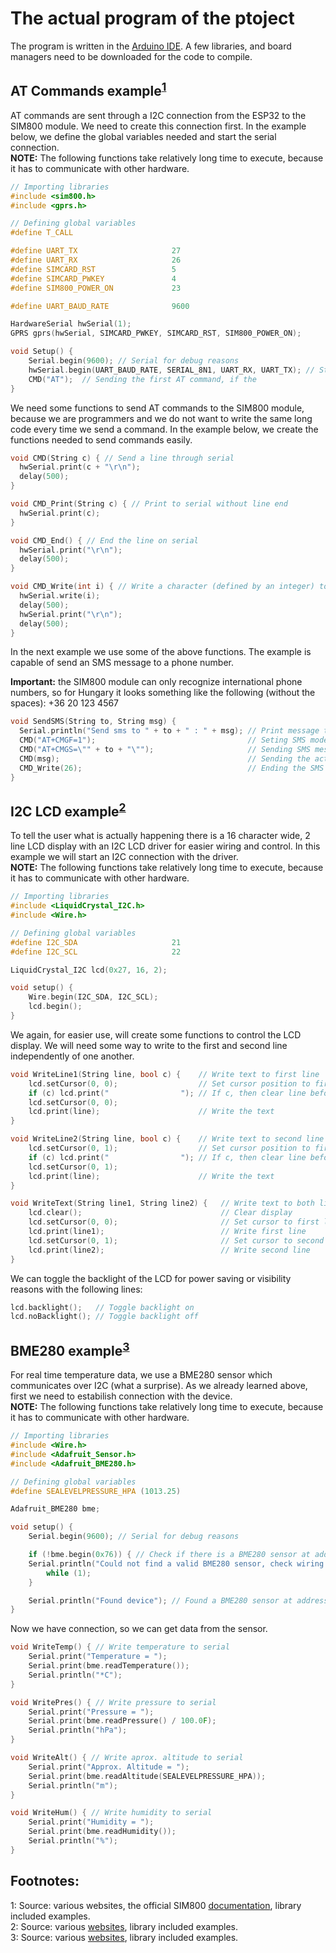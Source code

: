The actual program of the ptoject
=================================

The program is written in the [Arduino IDE]("https://www.arduino.cc/en/software" "Download here").
A few libraries, and board managers need to be downloaded for the code to compile.

AT Commands example<sup>[1](#myfootnote1)</sup>
---

AT commands are sent through a I2C connection from the ESP32 to the SIM800 module.
We need to create this connection first.
In the example below, we define the global variables needed and start the serial connection.\
__NOTE:__ The following functions take relatively long time to execute, because it has to communicate with other hardware.

```C++
// Importing libraries
#include <sim800.h>
#include <gprs.h>

// Defining global variables
#define T_CALL

#define UART_TX                     27
#define UART_RX                     26
#define SIMCARD_RST                 5
#define SIMCARD_PWKEY               4
#define SIM800_POWER_ON             23

#define UART_BAUD_RATE              9600

HardwareSerial hwSerial(1);
GPRS gprs(hwSerial, SIMCARD_PWKEY, SIMCARD_RST, SIM800_POWER_ON);

void Setup() {
    Serial.begin(9600); // Serial for debug reasons
    hwSerial.begin(UART_BAUD_RATE, SERIAL_8N1, UART_RX, UART_TX); // Start the serial interface
    CMD("AT");  // Sending the first AT command, if the 
}
```

We need some functions to send AT commands to the SIM800 module, because we are programmers and we do not want to write the same long code every time we send a command. In the example below, we create the functions needed to send commands easily.

```C++
void CMD(String c) { // Send a line through serial
  hwSerial.print(c + "\r\n");
  delay(500);
}

void CMD_Print(String c) { // Print to serial without line end
  hwSerial.print(c);
}

void CMD_End() { // End the line on serial
  hwSerial.print("\r\n");
  delay(500);
}

void CMD_Write(int i) { // Write a character (defined by an integer) to serial and end the line
  hwSerial.write(i);
  delay(500);
  hwSerial.print("\r\n");
  delay(500);
}
```

In the next example we use some of the above functions.
The example is capable of send an SMS message to a phone number.

__Important:__ the SIM800 module can only recognize international phone numbers, so for Hungary it looks something like the following (without the spaces): +36 20 123 4567

```C++
void SendSMS(String to, String msg) {
  Serial.println("Send sms to " + to + " : " + msg); // Print message to serial for debug reasons
  CMD("AT+CMGF=1");                                  // Seting SMS mode to text
  CMD("AT+CMGS=\"" + to + "\"");                     // Sending SMS message to "to"
  CMD(msg);                                          // Sending the actual message to serial
  CMD_Write(26);                                     // Ending the SMS with Ctrl+Z
}
```

I2C LCD example<sup>[2](#myfootnote2)</sup>
---

To tell the user what is actually happening there is a 16 character wide, 2 line LCD display with
an I2C LCD driver for easier wiring and control. In this example we will start an I2C connection
with the driver.\
__NOTE:__ The following functions take relatively long time to execute, because it has to communicate with other hardware.

```C++
// Importing libraries
#include <LiquidCrystal_I2C.h>
#include <Wire.h>

// Defining global variables
#define I2C_SDA                     21
#define I2C_SCL                     22

LiquidCrystal_I2C lcd(0x27, 16, 2);

void setup() {
    Wire.begin(I2C_SDA, I2C_SCL);
    lcd.begin();
}
```

We again, for easier use, will create some functions to control the LCD display.
We will need some way to write to the first and second line independently of one another.

```C++
void WriteLine1(String line, bool c) {    // Write text to first line
    lcd.setCursor(0, 0);                  // Set cursor position to first character of first line
    if (c) lcd.print("                "); // If c, then clear line before writing
    lcd.setCursor(0, 0);
    lcd.print(line);                      // Write the text
}

void WriteLine2(String line, bool c) {    // Write text to second line
    lcd.setCursor(0, 1);                  // Set cursor position to first character of second line
    if (c) lcd.print("                "); // If c, then clear line before writing
    lcd.setCursor(0, 1);
    lcd.print(line);                      // Write the text
}

void WriteText(String line1, String line2) {   // Write text to both lines
    lcd.clear();                               // Clear display
    lcd.setCursor(0, 0);                       // Set cursor to first line
    lcd.print(line1);                          // Write first line
    lcd.setCursor(0, 1);                       // Set cursor to second line
    lcd.print(line2);                          // Write second line
}
```

We can toggle the backlight of the LCD for power saving or visibility reasons with the following lines:

```C++
lcd.backlight();   // Toggle backlight on
lcd.noBacklight(); // Toggle backlight off
```

BME280 example<sup>[3](#myfootnote3)</sup>
---

For real time temperature data, we use a BME280 sensor which communicates over I2C (what a surprise).
As we already learned above, first we need to estabilish connection with the device.\
__NOTE:__ The following functions take relatively long time to execute, because it has to communicate with other hardware.

```C++
// Importing libraries
#include <Wire.h>
#include <Adafruit_Sensor.h>
#include <Adafruit_BME280.h>

// Defining global variables
#define SEALEVELPRESSURE_HPA (1013.25)

Adafruit_BME280 bme;

void setup() {
    Serial.begin(9600); // Serial for debug reasons

    if (!bme.begin(0x76)) { // Check if there is a BME280 sensor at address 0x76
    Serial.println("Could not find a valid BME280 sensor, check wiring!");
        while (1);
    }

    Serial.println("Found device"); // Found a BME280 sensor at address 0x76
}
```

Now we have connection, so we can get data from the sensor.

```C++
void WriteTemp() { // Write temperature to serial
    Serial.print("Temperature = ");
    Serial.print(bme.readTemperature());
    Serial.println("*C");
}

void WritePres() { // Write pressure to serial
    Serial.print("Pressure = ");
    Serial.print(bme.readPressure() / 100.0F);
    Serial.println("hPa");
}

void WriteAlt() { // Write aprox. altitude to serial
    Serial.print("Approx. Altitude = ");
    Serial.print(bme.readAltitude(SEALEVELPRESSURE_HPA));
    Serial.println("m");
}

void WriteHum() { // Write humidity to serial
    Serial.print("Humidity = ");
    Serial.print(bme.readHumidity());
    Serial.println("%");
}
```

Footnotes:
---
<a name="myfootnote1">1</a>: Source: various websites, the official SIM800 [documentation]("https://www.elecrow.com/wiki/images/2/20/SIM800_Series_AT_Command_Manual_V1.09.pdf" "PDF"), library included examples.\
<a name="myfootnote2">2</a>: Source: various [websites]("https://create.arduino.cc/projecthub/akshayjoseph666/interface-i2c-16x2-lcd-with-arduino-uno-just-4-wires-273b24" "Good example"), library included examples.\
<a name="myfootnote3">3</a>: Source: various [websites]("https://lastminuteengineers.com/bme280-arduino-tutorial/" "Good example"), library included examples.